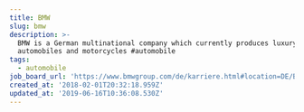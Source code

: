 ```yaml
---
title: BMW
slug: bmw
description: >-
  BMW is a German multinational company which currently produces luxury
  automobiles and motorcycles #automobile
tags:
  - automobile
job_board_url: 'https://www.bmwgroup.com/de/karriere.html#location=DE/Berlin'
created_at: '2018-02-01T20:32:18.959Z'
updated_at: '2019-06-16T10:36:08.530Z'
---
```



